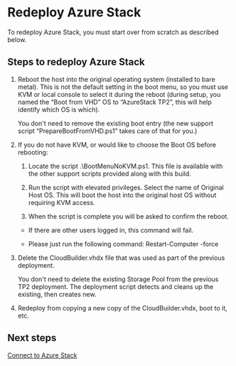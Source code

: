 <properties
	pageTitle="Redeploy Azure Stack | Microsoft Azure"
	description="Redeploy Azure Stack."
	services="azure-stack"
	documentationCenter=""
	authors="ErikjeMS"
	manager="byronr"
	editor=""/>

<tags
	ms.service="azure-stack"
	ms.workload="na"
	ms.tgt_pltfrm="na"
	ms.devlang="na"
	ms.topic="article"
	ms.date="09/29/2016"
	ms.author="erikje"/>

# Redeploy Azure Stack

To redeploy Azure Stack, you must start over from scratch as described below.

## Steps to redeploy Azure Stack

1. Reboot the host into the original operating system (installed to bare metal). This is not the default setting in the boot menu, so you must use KVM or local console to select it during the reboot (during setup, you named the “Boot from VHD” OS to “AzureStack TP2”, this will help identify which OS is which).

    You don't need to remove the existing boot entry (the new support script “PrepareBootFromVHD.ps1” takes care of that for you.)

2. If you do not have KVM, or would like to choose the Boot OS before rebooting:
    
    1. Locate the script .\BootMenuNoKVM.ps1. This file is available with the other support scripts provided along with this build.
    
    2. Run the script with elevated privileges. Select the name of Original Host OS. This will boot the host into the original host OS without requiring KVM access.
    
    3. When the script is complete you will be asked to confirm the reboot.

    - If there are other users logged in, this command will fail.

    - Please just run the following command: Restart-Computer -force 
 
3. Delete the CloudBuilder.vhdx file that was used as part of the previous deployment.

    You don't need to delete the existing Storage Pool from the previous TP2 deployment. The deployment script detects and cleans up the existing, then creates new.

5. Redeploy from copying a new copy of the CloudBuilder.vhdx, boot to it, etc.

## Next steps

[Connect to Azure Stack](azure-stack-connect-azure-stack.md)
